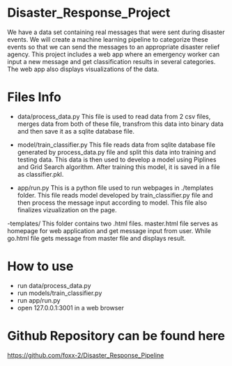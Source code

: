 # Disaster_Response_Project
We have a data set containing real messages that were sent during disaster events. We will create a machine learning pipeline to categorize these events so that we can send the messages to an appropriate disaster relief agency.  This project includes a web app where an emergency worker can input a new message and get classification results in several categories. The web app also displays visualizations of the data.


# Files Info
- data/process_data.py
This file is used to read data from 2 csv files, merges data from both of these file, transfrom this data into binary data and then save it as a sqlite database file.

- model/train_classifier.py
This file reads data from sqlite database file generated by process_data.py file and split this data into training and testing data. This data is then used to develop a model using Piplines and Grid Search algorithm. After training this model, it is saved in a file as classifier.pkl.

- app/run.py
This is a python file used to run webpages in ./templates folder. This file reads model developed by train_classifier.py file and then process the message input according to model. This file also finalizes vizualization on the page.

-templates/
This folder contains two .html files. master.html file serves as homepage for web application and get message input from user. While go.html file gets message from master file and displays result.

# How to use
- run data/process_data.py
- run models/train_classifier.py
- run app/run.py
- open 127.0.0.1:3001 in a web browser

# Github Repository can be found here
https://github.com/foxx-2/Disaster_Response_Pipeline